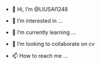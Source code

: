 - 👋 Hi, I’m @LIUSAI1248
- 👀 I’m interested in ...
- 🌱 I’m currently learning ...
- 💞️ I’m looking to collaborate on cv
  
- 📫 How to reach me ...

<!---
LIUSAI1248/LIUSAI1248 is a ✨ special ✨ repository because its `README.md` (this file) appears on your GitHub profile.
You can click the Preview link to take a look at your changes.
--->
